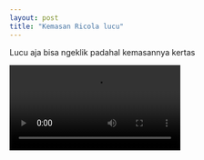 ```yaml
---
layout: post
title: "Kemasan Ricola lucu"
---
```


Lucu aja bisa ngeklik padahal kemasannya kertas

<video controls>
    <source src="{{ site.url }}{{ site.baseurl }}/assets/video/kemasan-ricola.webm" type="video/webm">
    Sorry, your browser doesn't support embedded videos.
</video>
